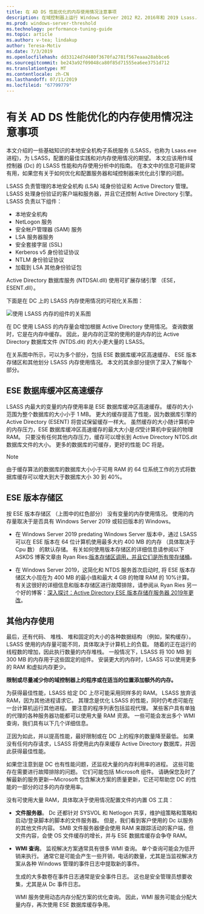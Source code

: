 ```yaml
---
title: 在 AD DS 性能优化的内存使用情况注意事项
description: 在域控制器上运行 Windows Server 2012 R2，2016年和 2019 Lsass.exe 进程内存使用率。
ms.prod: windows-server-threshold
ms.technology: performance-tuning-guide
ms.topic: article
ms.author: v-tea; lindakup
author: Teresa-Motiv
ms.date: 7/3/2019
ms.openlocfilehash: dd33124d7d480f3670fa2781f567eaaa28abbce6
ms.sourcegitcommit: be243a92f09048ca80f85d71555ea6ee3751d712
ms.translationtype: MT
ms.contentlocale: zh-CN
ms.lasthandoff: 07/11/2019
ms.locfileid: "67799779"
---
```

# <a name="memory-usage-considerations-for-ad-ds-performance-tuning"></a>有关 AD DS 性能优化的内存使用情况注意事项

本文介绍的一些基础知识的本地安全机构子系统服务 (LSASS，也称为 Lsass.exe 进程)，为 LSASS，配置的最佳实践和对内存使用情况的期望。 本文应该用作域控制器 (Dc) 的 LSASS 性能和内存使用分析中的指南。 在本文中的信息可能非常有用，如果您有关于如何优化和配置服务器和域控制器来优化此引擎的问题。  

LSASS 负责管理的本地安全机构 (LSA) 域身份验证和 Active Directory 管理。 LSASS 处理身份验证的客户端和服务器，并且它还控制 Active Directory 引擎。 LSASS 负责以下组件：  

- 本地安全机构
- NetLogon 服务
- 安全帐户管理器 (SAM) 服务
- LSA 服务器服务
- 安全套接字层 (SSL)
- Kerberos v5 身份验证协议
- NTLM 身份验证协议
- 加载到 LSA 其他身份验证包

Active Directory 数据库服务 (NTDSAI.dll) 使用可扩展存储引擎 （ESE，ESENT.dll）。

下面是在 DC 上的 LSASS 内存使用情况的可视化关系图：

![使用 LSASS 内存的组件的关系图](media/domain-controller-lsass-memory-usage.png)  

在 DC 使用 LSASS 的内存量会增加根据 Active Directory 使用情况。 查询数据时，它是在内存中缓存。 因此，是内存的正常的使用的是内存的比 Active Directory 数据库文件 (NTDS.dit) 的大小更大量的 LSASS。

在关系图中所示，可以为多个部分，包括 ESE 数据库缓冲区高速缓存、 ESE 版本存储区和其他划分 LSASS 内存使用情况。 本文的其余部分提供了深入了解每个部分。

## <a name="ese-database-buffer-cache"></a>ESE 数据库缓冲区高速缓存  
LSASS 内最大的变量的内存使用率是 ESE 数据库缓冲区高速缓存。 缓存的大小范围为整个数据库的大小小于 1 MB。 更大的缓存提高了性能，因为数据库引擎的 Active Directory (ESENT) 将尝试保留缓存一样大。 虽然缓存的大小随计算机中的内存压力，ESE 数据库缓冲区高速缓存的最大大小是*仅*受计算机中安装的物理 RAM。 只要没有任何其他内存压力，缓存可以增长到 Active Directory NTDS.dit 数据库文件的大小。 更多的数据库的可缓存，更好的性能 DC 将是。  
  
> [!NOTE]
> 由于缓存算法的数据库的数据库大小小于可用 RAM 的 64 位系统工作的方式将数据库缓存可以增大到大于数据库大小 30 到 40%。

## <a name="ese-version-store"></a>ESE 版本存储区

按 ESE 版本存储区 （上图中的红色部分） 没有变量的内存使用情况。 使用的内存量取决于是否具有 Windows Server 2019 或较旧版本的 Windows。

- 在 Windows Server 2019 predating Windows Server 版本中，通过 LSASS 可以在 ESE 版本在 64 位计算机使用最多大约 400 MB 的内存 （具体取决于 Cpu 数） 的默认存储。 有关如何使用版本存储区的详细信息请参阅以下 ASKDS 博客文章由 Ryan Ries:[版本存储区调用，并且它们是所有带存储桶](https://techcommunity.microsoft.com/t5/Ask-the-Directory-Services-Team/The-Version-Store-Called-and-They-8217-re-All-Out-of-Buckets/ba-p/400415)。

- 在 Windows Server 2019，这简化和 NTDS 服务首次启动时, 将 ESE 版本存储区大小现在为 400 MB 的最小值和最大 4 GB 的物理 RAM 的 10%计算。 有关这很好的详细信息和版本存储区进行故障排除，请参阅从 Ryan Ries 另一个好的博客：[深入探讨：Active Directory ESE 版本存储在服务器 2019年更改](https://techcommunity.microsoft.com/t5/Ask-the-Directory-Services-Team/Deep-Dive-Active-Directory-ESE-Version-Store-Changes-in-Server/ba-p/400510)。

## <a name="other-memory-use"></a>其他内存使用

最后，还有代码、 堆栈、 堆和固定的大小的各种数据结构 （例如，架构缓存）。 LSASS 使用的内存量可能不同，具体取决于计算机上的负载。 随着的正在运行的线程数的增加，因此执行数量的内存堆栈。 一般情况下，LSASS 将 100 MB 到 300 MB 的内存用于这些固定的组件。 安装更大的内存时，LSASS 可以使用更多的 RAM 和虚拟内存更少。

**限制或尽量减少你的域控制器上的程序或在适当的位置添加额外的内存。**

为获得最佳性能，LSASS 给定 DC 上尽可能采用同样多的 RAM。 LSASS 放弃该 RAM，因为其他进程请求它。 其理念是优化 LSASS 的性能，同时仍考虑可能在一台计算机运行其他进程。 要注意的程序列表包括监视代理。 某些客户具有单独的代理的各种服务器功能都可以使用大量 RAM 资源。 一些可能会发出多个 WMI 查询，我们具有以下几个详细信息。

正因为如此，并以提高性能，最好限制或在 DC 上的程序的数量降至最低。 如果没有任何内存请求，LSASS 将使用此内存来缓存 Active Directory 数据库，并因此获得最佳性能。

如果您注意到是 DC 也有性能问题，还监视大量的内存利用率的进程。 这些可能存在需要进行故障排除的问题。 它们可能包括 Microsoft 组件。 请确保您及时了解最新的服务更新&mdash;Microsoft 包含解决方案的质量更新，它还可帮助您 DC 的性能的一部分的过多的内存使用率。

没有可使用大量 RAM，具体取决于使用情况配置文件的内置 OS 工具：

- **文件服务器**。 Dc 还都针对 SYSVOL 和 Netlogon 共享，维护组策略和策略和启动/登录脚本的脚本的文件服务器。
  但是，我们看到客户使用的 Dc 以服务的其他文件内容。 SMB 文件服务器便会使用 RAM 来跟踪活动的客户端，但文件内容，会使 OS 文件缓存的增长，并与 ESE 数据库缓存会争夺 RAM。  

- **WMI 查询**。 监视解决方案通常具有很多 WMI 查询。 单个查询可能会为低开销来执行。 通常它是可能会产生一些开销，电话的数量，尤其是当监视解决方案从各种 Windows 管理的事件日志中提取新的事件。  

  生成的大多数卷在事件日志通常是安全事件日志。 这也是安全管理员想要收集，尤其是从 Dc 事件日志。  

  WMI 服务使用动态内存分配方案的优化查询。 因此，WMI 服务可能会分配大量内存，再次使用 ESE 数据库缓存争用。  

